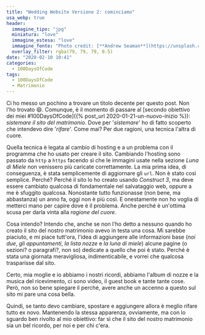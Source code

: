 ```yaml
---
title: "Wedding Website Versione 2: cominciamo"
usa_webp: true
header:
  immagine_tipo: "jpg"
  miniatura: "love"
  immagine_estesa: "love"
  immagine_fonte: "Photo credit: [**Andrew Seaman**](https://unsplash.com/@amseaman)"
  overlay_filter: rgba(79, 79, 79, 0.5)
date: "2020-02-10 10:41"
categories:
  - 100DaysOfCode
tags:
  - 100DaysOfCode
  - Matrimonio
---
```


Ci ho messo un pochino a trovare un titolo decente per questo post. Non l'ho trovato :smile:. Comunque, è il momento di passare al [secondo obiettivo dei miei #100DaysOfCode]({% post_url 2020-01-21-un-nuovo-inizio %}): _sistemare il sito del matrimonio_. Dove per '_sistemare_' ho di fatto scoperto che intendevo dire '_rifare_'. Come mai? Per due ragioni, una tecnica l'altra di cuore.

Quella tecnica è legata al cambio di hosting e a un problema con il programma che ho usato per creare il sito. Cambiando l'hosting sono passato da `http` a `https` facendo sì che le immagini usate nella sezione _Luna di Miele_ non venissero più caricate correttamente. La mia prima idea, di conseguenza, è stata semplicemente di aggiornare gli `url`. Non è stato così semplice. Perché? Perché il sito lo ho creato usando _Construct 3_, ma deve essere cambiato qualcosa di fondamentale nel salvataggio web, oppure a me è sfuggito qualcosa. Nonostante tutto funzionasse (non bene, ma abbastanza) un anno fa, oggi non è più così. E onestamente non ho voglia di metterci mano per capire dove è il problema. Anche perché è un'ottima scusa per darla vinta alla _ragione del cuore_.

Cosa intendo? Intendo che, anche se non l'ho detto a nessuno quando ho creato il sito del nostro matrimonio avevo in testa una cosa. Mi sarebbe piaciuto, e mi piace tutt'ora, l'idea di aggiungere alle informazioni base (_noi due_, _gli appuntamenti_, _la lista nozze_ e _la luna di miele_) alcune pagine (o sezioni? o paragrafi?, non so) dedicate a quello che poi è stato. Perché è stata una giornata meravigliosa, indimenticabile, e vorrei che qualcosa trasparisse dal sito.

Certo, mia moglie e io abbiamo i nostri ricordi, abbiamo l'album di nozze e la musica del ricevimento, ci sono video, il guest book e tante tante cose. Però, non so bene spiegare il perché, avere anche un accenno a questo sul sito mi pare una cosa bella.

Quindi, se tanto devo cambiare, spostare e aggiungere allora è meglio rifare tutto ex novo. Mantenendo la stessa apparenza, ovviamente, ma con lo sguardo ben rivolto al mio obiettivo: far sì che il sito del nostro matrimonio sia un bel ricordo, per noi e per chi c'era.
